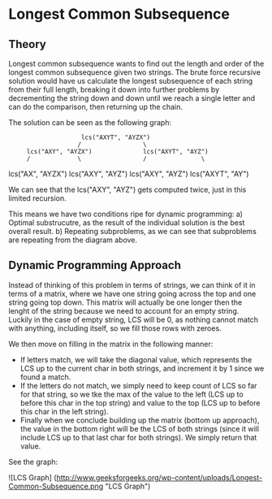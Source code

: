 # Longest Common Subsequence

## Theory
Longest common subsequence wants to find out the length and order of the longest common subsequence
given two strings.  The brute force recursive solution would have us calculate the longest subsequence
of each string from their full length, breaking it down into further problems by decrementing the
string down and down until we reach a single letter and can do the comparison, then returning up
the chain.

The solution can be seen as the following graph:

                        lcs("AXYT", "AYZX")
                       /                 \
         lcs("AXY", "AYZX")              lcs("AXYT", "AYZ")
         /             \                 /               \     
lcs("AX", "AYZX") lcs("AXY", "AYZ")   lcs("AXY", "AYZ") lcs("AXYT", "AY")

We can see that the lcs("AXY", "AYZ") gets computed twice, just in this limited recursion.

This means we have two conditions ripe for dynamic programming:
  a) Optimal substrucutre, as the result of the individual solution is the best overall result.
  b) Repeating subproblems, as we can see that subproblems are repeating from the diagram above.

## Dynamic Programming Approach
Instead of thinking of this problem in terms of strings, we can think of it in terms of a matrix,
where we have one string going across the top and one string going top down.  This matrix will
actually be one longer then the lenght of the string because we need to account for an empty string.
Luckily in the case of empty string, LCS will be 0, as nothing cannot match with anything, including
itself, so we fill those rows with zeroes.

We then move on filling in the matrix in the following manner:
  * If letters match, we will take the diagonal value, which represents the LCS up to the current char
  in both strings, and increment it by 1 since we found a match.
  * If the letters do not match, we simply need to keep count of LCS so far for that string, so we 
  tke the max of the value to the left (LCS up to before this char in the top string) and value
  to the top (LCS up to before this char in the left string).
  * Finally when we conclude building up the matrix (bottom up approach), the value in the bottom
  right will be the LCS of both strings (since it will include LCS up to that last char for both
  strings). We simply return that value.

See the graph:

![LCS Graph] (http://www.geeksforgeeks.org/wp-content/uploads/Longest-Common-Subsequence.png "LCS Graph")